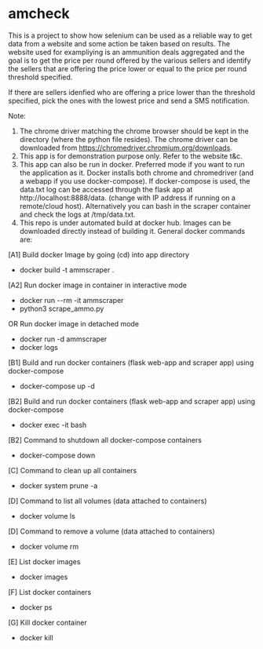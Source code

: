 # amcheck

This is a project to show how selenium can be used as a reliable way to get data from a website and some action be taken
based on results. The website used for exampliying is an ammunition deals aggregated and the goal is to get the price per
round offered by the various sellers and identify the sellers that are offering the price lower or equal to the price per 
round threshold specified. 

If there are sellers idenfied who are offering a price lower than the threshold specified, pick the ones with the lowest 
price and send a SMS notification. 

Note: 
1. The chrome driver matching the chrome browser should be kept in the directory (where the python file resides). The 
chrome driver can be downloaded from https://chromedriver.chromium.org/downloads.
2. This app is for demonstration purpose only. Refer to the website t&c.
3. This app can also be run in docker. Preferred mode if you want to run the application as it. Docker installs both chrome and chromedriver (and a webapp if you use docker-compose). If docker-compose is used, the data.txt log can be accessed through the flask app at http://localhost:8888/data. (change with IP address if running on a remote/cloud host). Alternatively you can bash in the scraper container and check the logs at /tmp/data.txt.
4. This repo is under automated build at docker hub. Images can be downloaded directly instead of building it. 
General docker commands are:

[A1] Build docker Image by going (cd) into app directory
* docker build -t ammscraper .

[A2] Run docker image in container in interactive mode
* docker run --rm -it ammscraper
* python3 scrape_ammo.py

OR Run docker image in detached mode

* docker run -d ammscraper 
* docker logs <continerid>

[B1] Build and run docker containers (flask web-app and scraper app) using docker-compose
* docker-compose up -d 

[B2] Build and run docker containers (flask web-app and scraper app) using docker-compose
* docker exec -it <container name> bash

[B2] Command to shutdown all docker-compose containers 
* docker-compose down

[C] Command to clean up all containers
* docker system prune -a

[D] Command to list all volumes (data attached to containers)
* docker volume ls

[D] Command to remove a volume (data attached to containers)
* docker volume rm <volume name>
  
[E] List docker images
* docker images  
  
[F] List docker containers
* docker ps

[G] Kill docker container
* docker kill <container id>
  
  



